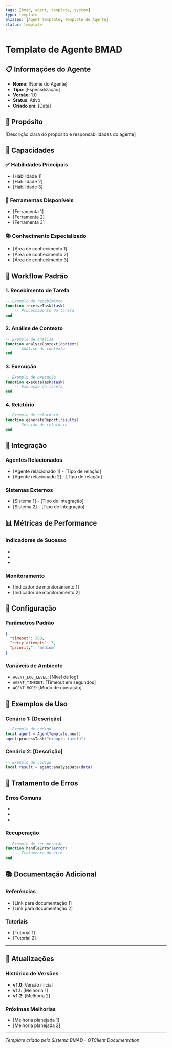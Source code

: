 ```yaml
---
tags: [bmad, agent, template, system]
type: template
aliases: [Agent Template, Template de Agente]
status: template
---
```


# Template de Agente BMAD

## 📋 Informações do Agente

- **Nome**: [Nome do Agente]
- **Tipo**: [Especialização]
- **Versão**: 1.0
- **Status**: Ativo
- **Criado em**: [Data]

## 🎯 Propósito

[Descrição clara do propósito e responsabilidades do agente]

## 🧠 Capacidades

### ✅ **Habilidades Principais**
- [Habilidade 1]
- [Habilidade 2]
- [Habilidade 3]

### 🔧 **Ferramentas Disponíveis**
- [Ferramenta 1]
- [Ferramenta 2]
- [Ferramenta 3]

### 📚 **Conhecimento Especializado**
- [Área de conhecimento 1]
- [Área de conhecimento 2]
- [Área de conhecimento 3]

## 🔄 Workflow Padrão

### 1. **Recebimento de Tarefa**
```lua
-- Exemplo de recebimento
function receiveTask(task)
    -- Processamento da tarefa
end
```

### 2. **Análise de Contexto**
```lua
-- Exemplo de análise
function analyzeContext(context)
    -- Análise do contexto
end
```

### 3. **Execução**
```lua
-- Exemplo de execução
function executeTask(task)
    -- Execução da tarefa
end
```

### 4. **Relatório**
```lua
-- Exemplo de relatório
function generateReport(results)
    -- Geração do relatório
end
```

## 🔗 Integração

### **Agentes Relacionados**
- [Agente relacionado 1] - [Tipo de relação]
- [Agente relacionado 2] - [Tipo de relação]

### **Sistemas Externos**
- [Sistema 1] - [Tipo de integração]
- [Sistema 2] - [Tipo de integração]

## 📊 Métricas de Performance

### **Indicadores de Sucesso**
- [Métrica 1]: [Meta]
- [Métrica 2]: [Meta]
- [Métrica 3]: [Meta]

### **Monitoramento**
- [Indicador de monitoramento 1]
- [Indicador de monitoramento 2]

## 🔧 Configuração

### **Parâmetros Padrão**
```json
{
  "timeout": 300,
  "retry_attempts": 3,
  "priority": "medium"
}
```

### **Variáveis de Ambiente**
- `AGENT_LOG_LEVEL`: [Nível de log]
- `AGENT_TIMEOUT`: [Timeout em segundos]
- `AGENT_MODE`: [Modo de operação]

## 📝 Exemplos de Uso

### **Cenário 1: [Descrição]**
```lua
-- Exemplo de código
local agent = AgentTemplate.new()
agent:processTask("exemplo_tarefa")
```

### **Cenário 2: [Descrição]**
```lua
-- Exemplo de código
local result = agent:analyzeData(data)
```

## 🚨 Tratamento de Erros

### **Erros Comuns**
- [Erro 1]: [Solução]
- [Erro 2]: [Solução]
- [Erro 3]: [Solução]

### **Recuperação**
```lua
-- Exemplo de recuperação
function handleError(error)
    -- Tratamento do erro
end
```

## 📚 Documentação Adicional

### **Referências**
- [Link para documentação 1]
- [Link para documentação 2]

### **Tutoriais**
- [Tutorial 1]
- [Tutorial 2]

---

## 🔄 Atualizações

### **Histórico de Versões**
- **v1.0**: Versão inicial
- **v1.1**: [Melhoria 1]
- **v1.2**: [Melhoria 2]

### **Próximas Melhorias**
- [Melhoria planejada 1]
- [Melhoria planejada 2]

---

*Template criado pelo Sistema BMAD - OTClient Documentation* 